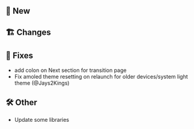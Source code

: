 ## 🥳 New

## 🏗️ Changes

## 🐜 Fixes
- add colon on Next section for transition page
- Fix amoled theme resetting on relaunch for older devices/system light theme (@Jays2Kings)
## 🛠️ Other
- Update some libraries